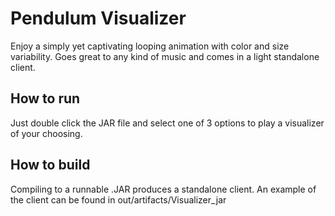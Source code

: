 # Pendulum Visualizer

Enjoy a simply yet captivating looping animation with color and size variability. Goes great to any kind of music and comes in a light standalone client.

## How to run
Just double click the JAR file and select one of 3 options to play a visualizer of your choosing. 

## How to build
Compiling to a runnable .JAR produces a standalone client. An example of the client can be found in out/artifacts/Visualizer_jar
